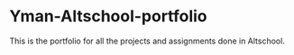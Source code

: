 # Yman-Altschool-portfolio
This is the portfolio for all the projects and assignments done in Altschool.
